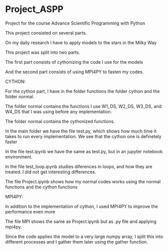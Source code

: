# Project_ASPP
Project for the course Advance Scientific Programming with Python

This project consisted on several parts.

On my daily research I have to apply models to the stars in the Milky Way

This project was split into two parts. 

The first part consists of cythonizing the code I use for the models

And the second part consists of using MPI4PY to fasten my codes.

CYTHON:

For the cython part, I have in the folder functions the folder cython and the folder normal.

The folder normal contains the functions I use W1_DS, W2_DS, W3_DS, and W4_DS that I was using before any implementation.

The folder normal contains the cythonized functions.

In the main folder we have the file test.py, which shows how much time it takes to run every implementation. We see that the cython one is definetely faster

In the file test.ipynb we have the same as test.py, but in an jupyter notebook environment.

In the file test_loop.ipynb studies diferences in loops, and how they are treated. I did not get interesting differences.

The file Project.ipynb shows how my normal codes works using the normal functions and the cython functions

MPI4PY:

In addition to the implementation of cython, I used MPI4PY to improve the performance even more 

The file MPI shows the same as Project.ipynb but as .py file and applying mpi4py.

Since the code applies the model to a very large numpy array, I split this into different processes and I gather them later using the gather function.
